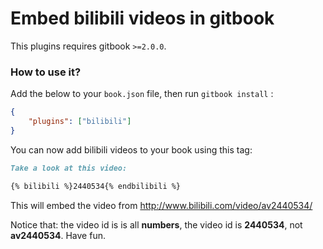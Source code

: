 Embed bilibili videos in gitbook
==============

This plugins requires gitbook `>=2.0.0`.

### How to use it?

Add the below to your `book.json` file, then run `gitbook install` :

```json
{
    "plugins": ["bilibili"]
}
```

You can now add bilibili videos to your book using this tag:

```markdown
Take a look at this video:

{% bilibili %}2440534{% endbilibili %}
```

This will embed the video from http://www.bilibili.com/video/av2440534/

Notice that: the video id is is all **numbers**,
the video id is **2440534**, not **av2440534**. Have fun.
